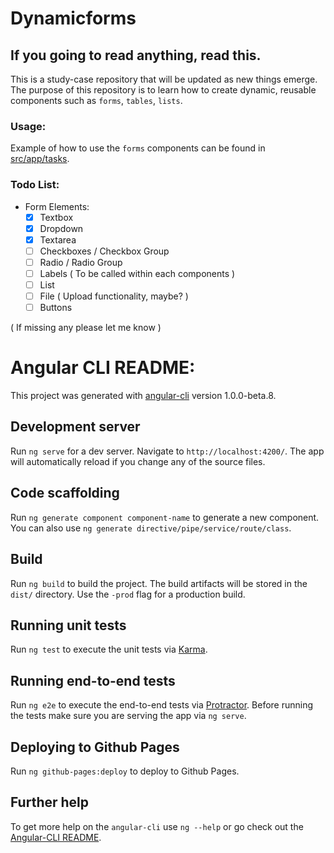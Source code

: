 # Dynamicforms
## If you going to read anything, read this.

This is a study-case repository that will be updated as new things emerge. 
The purpose of this repository is to learn how to create dynamic, reusable components such as `forms`, `tables`, `lists`.

### Usage:

Example of how to use the `forms` components can be found in [src/app/tasks](https://github.com/baruchvlz/ng2-dynamic-forms/tree/master/src/app/tasks).

### Todo List:
- Form Elements:
  - [x] Textbox 
  - [x] Dropdown
  - [x] Textarea
  - [ ] Checkboxes / Checkbox Group
  - [ ] Radio / Radio Group
  - [ ] Labels ( To be called within each components )
  - [ ] List
  - [ ] File ( Upload functionality, maybe? )
  - [ ] Buttons

( If missing any please let me know )


# Angular CLI README:
This project was generated with [angular-cli](https://github.com/angular/angular-cli) version 1.0.0-beta.8.

## Development server
Run `ng serve` for a dev server. Navigate to `http://localhost:4200/`. The app will automatically reload if you change any of the source files.

## Code scaffolding

Run `ng generate component component-name` to generate a new component. You can also use `ng generate directive/pipe/service/route/class`.

## Build

Run `ng build` to build the project. The build artifacts will be stored in the `dist/` directory. Use the `-prod` flag for a production build.

## Running unit tests

Run `ng test` to execute the unit tests via [Karma](https://karma-runner.github.io).

## Running end-to-end tests

Run `ng e2e` to execute the end-to-end tests via [Protractor](http://www.protractortest.org/). 
Before running the tests make sure you are serving the app via `ng serve`.

## Deploying to Github Pages

Run `ng github-pages:deploy` to deploy to Github Pages.

## Further help

To get more help on the `angular-cli` use `ng --help` or go check out the [Angular-CLI README](https://github.com/angular/angular-cli/blob/master/README.md).
